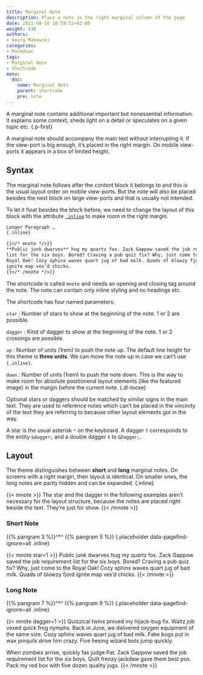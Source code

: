 ```yaml
---
title: Marginal Note
description: Place a note in the right marginal column of the page
date: 2021-08-18 10:59:52+02:00
weight: 530
authors:
- Georg Makowski
categories:
- Markdown
tags:
- Marginal Note
- Shortcode
menu:
  doc:
    name: Marginal Note
    parent: shortcode
    pre: note
---
```


A marginal note contains additional important but nonessential information. It explains some context, sheds light on a detail or speculates on a given topic etc.
{.p-first} <!--more-->

A marginal note should accompany the main text without interrupting it. If the view-port is big enough, it’s placed in the right margin. On mobile view-ports it appears in a box of limited height.

## Syntax

The marginal note follows after the content block it belongs to and this is the usual layout order on mobile view-ports. But the note will also be placed besides the next block on large view-ports and that is usually not intended.

To let it float besides the block before, we need to change the layout of this block with the attribute [`.inline`](/doc/enhancing/attribute/inline) to make room in the right margin.

```md
Longer Paragraph …
{.inline}

{{</* mnote */>}}
**Public junk dwarves** hug my quartz fox. Zack Gappow saved the job requirement
list for the six boys. Bored? Craving a pub quiz fix? Why, just come to the
Royal Oak! Cozy sphinx waves quart jug of bad milk. Quads of blowzy fjord 
ignite map vex’d chicks.
{{</* /mnote */>}}
```

The shortcode is called `mnote` and needs an opening and closing tag around the note. The note can contain only inline styling and no headings etc.

The shortcode has four named parameters:

`star`
: Number of stars to show at the beginning of the note. 1 or 2 are possible.

`dagger`
: Kind of dagger to show at the beginning of the note. 1 or 2 crossings are possible.

`up`
: Number of units (1rem) to push the note up. The default line height for this theme is **three units**. We can move the note up in case we can’t use `{.inline}`.

`down`
: Number of units (1rem) to push the note down. This is the way to make room for absolute positionend layout elements (like the featured image) in the margin before the current note.
{.dl-loose}

Optional stars or daggers should be matched by similar signs in the main text. They are used to reference notes which can’t be placed in the vincinity of the text they are referring to because other layout elements got in the way.

A star is the usual asterisk `*` on the keyboard. A dagger `†` corresponds to the entity `&dagger;` and a double dagger `‡` to `&Dagger;`.

## Layout

The theme distinguishes between **short** and **long** marginal notes. On screens with a right margin, their layout is identical. On smaller ones, the long notes are partly hidden and can be expanded.
{.inline}

{{< mnote >}}
The star and the dagger in the following examples aren’t necessary for the layout structure, because the notes are placed right beside the text. They’re just for show.
{{< /mnote >}}

### Short Note

{{% pangram 3 %}}^\*^ {{% pangram 5 %}}
{.placeholder data-pagefind-ignore=all .inline}

{{< mnote star=1 >}}
Public junk dwarves hug my quartz fox. Zack Gappow saved the job requirement list for the six boys. Bored? Craving a pub quiz fix? Why, just come to the Royal Oak! Cozy sphinx waves quart jug of bad milk. Quads of blowzy fjord ignite map vex’d chicks.
{{< /mnote >}}

### Long Note

{{% pangram 7 %}}^&dagger;^ {{% pangram 9 %}}
{.placeholder data-pagefind-ignore=all .inline}

{{< mnote dagger=1 >}}
Quizzical twins proved my hijack-bug fix. Waltz job vexed quick frog nymphs. Back in June, we delivered oxygen equipment of the same size. Cozy sphinx waves quart jug of bad milk. Fake bugs put in wax jonquils drive him crazy. Five hexing wizard bots jump quickly.

When zombies arrive, quickly fax judge Pat. Zack Gappow saved the job requirement list for the six boys. Quilt frenzy jackdaw gave them best pox. Pack my red box with five dozen quality jugs.
{{< /mnote >}}
